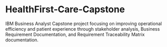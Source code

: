 # HealthFirst-Care-Capstone
IBM Business Analyst Capstone project focusing on improving operational efficiency and patient experience through stakeholder analysis, Business Requirement Documentation, and Requirement Traceability Matrix documentation.
